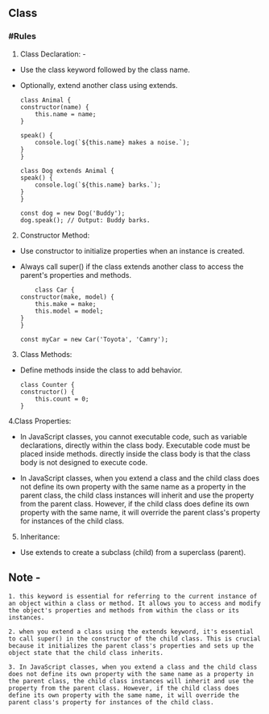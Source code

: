## Class

### #Rules 

1. Class Declaration: - 
- Use the class keyword followed by the class name. 
- Optionally, extend another class using extends.

    ```
    class Animal {
    constructor(name) {
        this.name = name;
    }

    speak() {
        console.log(`${this.name} makes a noise.`);
    }
    }

    class Dog extends Animal {
    speak() {
        console.log(`${this.name} barks.`);
    }
    }

    const dog = new Dog('Buddy');
    dog.speak(); // Output: Buddy barks.

    ```

2. Constructor Method:
- Use constructor to initialize properties when an instance is created.
- Always call super() if the class extends another class to access the parent's properties and methods.

    ```
        class Car {
    constructor(make, model) {
        this.make = make;
        this.model = model;
    }
    }

    const myCar = new Car('Toyota', 'Camry');
    ```

3. Class Methods:
- Define methods inside the class to add behavior.
    ```
    class Counter {
    constructor() {
        this.count = 0;
    }
    ```


4.Class Properties:
- In JavaScript classes, you cannot executable code, such as variable declarations, directly within the class body. Executable code must be placed inside methods. directly inside the class body is that the class body is not designed to execute code.

- In JavaScript classes, when you extend a class and the child class does not define its own property with the same name as a property in the parent class, the child class instances will inherit and use the property from the parent class. However, if the child class does define its own property with the same name, it will override the parent class's property for instances of the child class.

5. Inheritance:
- Use extends to create a subclass (child) from a superclass (parent).


## Note - 
```
1. this keyword is essential for referring to the current instance of an object within a class or method. It allows you to access and modify the object's properties and methods from within the class or its instances.

2. when you extend a class using the extends keyword, it's essential to call super() in the constructor of the child class. This is crucial because it initializes the parent class's properties and sets up the object state that the child class inherits.

3. In JavaScript classes, when you extend a class and the child class does not define its own property with the same name as a property in the parent class, the child class instances will inherit and use the property from the parent class. However, if the child class does define its own property with the same name, it will override the parent class's property for instances of the child class.
```